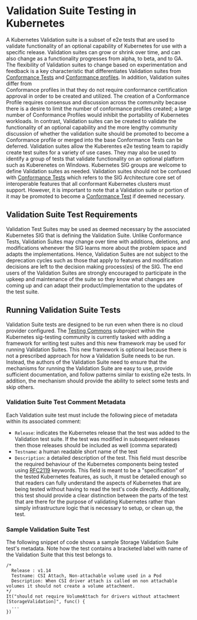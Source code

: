 # Validation Suite Testing in Kubernetes

A Kubernetes Validation suite is a subset of e2e tests that are used to
validate functionality of an optional capability of Kubernetes for use
with a specific release. Validation suites can grow or shrink over time, and can also
change as a functionality progresses from alpha, to beta, and to GA. The flexibility
of Validation suites to change based on experimentation and feedback is a key 
characteristic that differentiates Validation suites from 
[Conformance Tests](../sig-architecture/conformance-tests.md) and 
[Conformance profiles](https://github.com/cncf/k8s-conformance/blob/master/terms-conditions/Certified_Kubernetes_Terms.md). In addition, Validation suites differ from  
Conformance profiles in that they do not require conformance certification approval
in order to be created and utilized.  The creation of a Conformance Profile requires
consensus and discussion across the community because there is a desire to limit
the number of conformance profiles created; a large number of Conformance Profiles
would inhibit the portability of Kubernetes workloads. In contrast, Validation 
suites can be created to validate the functionality of an optional 
capability and the more lengthy community discussion of whether the validation suite
should be promoted to become a Conformance profile or merged into the base
Conformance Tests can be deferred.  Validation suites allow the Kuberentes e2e
testing team to rapidly create test suites for a variety of use cases.  They may
also be used to identify a group of tests that validate functionality on an
optional platform such as Kuberenetes on Windows.  Kubernetes SIG groups are
welcome to define Validation suites as needed.  Validation suites should not 
be confused with [Conformance Tests](../sig-architecture/conformance-tests.md)
which refers to the SIG Architecture core set of interoperable features that
all conformant Kubernetes clusters must support. However, it is important to note that
a Validation suite or portion of it may be promoted to become a 
[Conformance Test](../sig-architecture/conformance-tests.md) if deemed necessary. 

## Validation Suite Test Requirements

Validation Test Suites may be used as deemed necessary by the associated Kubernetes
SIG that is defining the Validation Suite.  Unlike Conformance Tests, Validation
Suites may change over time with additions, deletions, and modifications whenever
the SIG learns more about the problem space and adapts the implementations.
Hence, Validation Suites are not subject to the deprecation cycles such as those 
that apply to features and modification decisions are left to the decision making
process(es) of the SIG.  The end users of the Validation Suites are strongly 
encouraged to participate in the upkeep and maintenance of the suite so
they know what changes are coming up and can adapt their 
product/implementation to the updates of the test suite.

## Running Validation Suite Tests

Validation Suite tests are designed to be run even when there is no cloud provider
configured. The [Testing Commons](https://github.com/kubernetes/community/tree/master/sig-testing) 
subproject within the Kubernetes sig-testing
community is currently tasked with adding a framework for writing test suites and
this new framework may be used for running Validation Suites. This new framework is 
optional because there is not a prescribed approach for how a Validation Suite needs to 
be run.  Instead, the authors of the Validation Suite need to ensure that the 
mechanisms for running the Validation Suite are easy to use, provide sufficient
documentation, and follow patterns similar to existing e2e tests. 
In addition, the mechanism should provide the  ability to select some tests and 
skip others.  

### Validation Suite Test Comment Metadata

Each Validation suite test must include the following piece of metadata
within its associated comment:

- `Release`: indicates the Kubernetes release that the test was added to the
  Validation test suite. If the test was modified in subsequent releases
  then those releases should be included as well (comma separated)
- `Testname`: a human readable short name of the test
- `Description`: a detailed description of the test. This field must describe
  the required behaviour of the Kubernetes components being tested using
  [RFC2119](https://tools.ietf.org/html/rfc2119) keywords. This field
  is meant to be a "specification" of the tested Kubernetes features, as
  such, it must be detailed enough so that readers can fully understand
  the aspects of Kubernetes that are being tested without having to read
  the test's code directly. Additionally, this test should provide a clear
  distinction between the parts of the test that are there for the purpose
  of validating Kubernetes rather than simply infrastructure logic that
  is necessary to setup, or clean up, the test.

### Sample Validation Suite Test

The following snippet of code shows a sample Storage Validation Suite test's 
metadata.  Note how the test contains a bracketed label with name of the Validation
Suite that this test belongs to. 

```
/*
  Release : v1.14
  Testname: CSI Attach, Non-attachable volume used in a Pod
  Description: When CSI driver attach is called on non attachable volumes it should not create a volume attachment.
*/
It("should not require VolumeAttach for drivers without attachment [StorageValidation]", func() {
  ...
})

```


